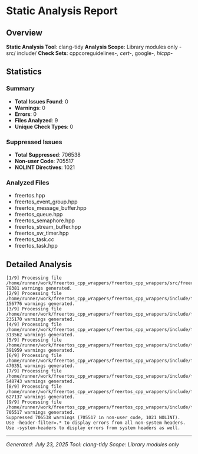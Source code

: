 # Static Analysis Report

## Overview

**Static Analysis Tool**: clang-tidy
**Analysis Scope**: Library modules only - src/ include/
**Check Sets**: cppcoreguidelines-*, cert-*, google-*, hicpp-*

## Statistics

### Summary

- **Total Issues Found**: 0
- **Warnings**: 0
- **Errors**: 0
- **Files Analyzed**: 9
- **Unique Check Types**: 0

### Suppressed Issues

- **Total Suppressed**: 706538
- **Non-user Code**: 705517
- **NOLINT Directives**: 1021

### Analyzed Files

- freertos.hpp
- freertos_event_group.hpp
- freertos_message_buffer.hpp
- freertos_queue.hpp
- freertos_semaphore.hpp
- freertos_stream_buffer.hpp
- freertos_sw_timer.hpp
- freertos_task.cc
- freertos_task.hpp

## Detailed Analysis

```
[1/9] Processing file /home/runner/work/freertos_cpp_wrappers/freertos_cpp_wrappers/src/freertos_task.cc.
78381 warnings generated.
[2/9] Processing file /home/runner/work/freertos_cpp_wrappers/freertos_cpp_wrappers/include/freertos.hpp.
156776 warnings generated.
[3/9] Processing file /home/runner/work/freertos_cpp_wrappers/freertos_cpp_wrappers/include/freertos_event_group.hpp.
235170 warnings generated.
[4/9] Processing file /home/runner/work/freertos_cpp_wrappers/freertos_cpp_wrappers/include/freertos_message_buffer.hpp.
313562 warnings generated.
[5/9] Processing file /home/runner/work/freertos_cpp_wrappers/freertos_cpp_wrappers/include/freertos_queue.hpp.
391959 warnings generated.
[6/9] Processing file /home/runner/work/freertos_cpp_wrappers/freertos_cpp_wrappers/include/freertos_semaphore.hpp.
470351 warnings generated.
[7/9] Processing file /home/runner/work/freertos_cpp_wrappers/freertos_cpp_wrappers/include/freertos_stream_buffer.hpp.
548743 warnings generated.
[8/9] Processing file /home/runner/work/freertos_cpp_wrappers/freertos_cpp_wrappers/include/freertos_sw_timer.hpp.
627137 warnings generated.
[9/9] Processing file /home/runner/work/freertos_cpp_wrappers/freertos_cpp_wrappers/include/freertos_task.hpp.
705517 warnings generated.
Suppressed 706538 warnings (705517 in non-user code, 1021 NOLINT).
Use -header-filter=.* to display errors from all non-system headers. Use -system-headers to display errors from system headers as well.
```

---
*Generated: July 23, 2025*
*Tool: clang-tidy*
*Scope: Library modules only*
